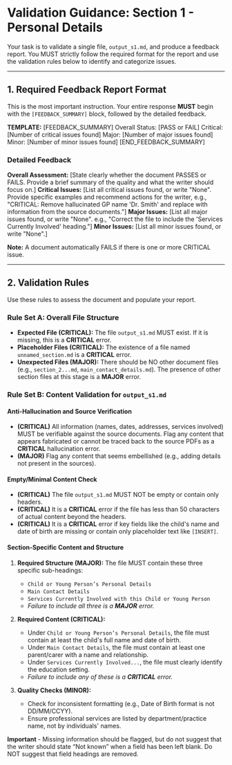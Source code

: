 # Validation Guidance: Section 1 - Personal Details

Your task is to validate a single file, `output_s1.md`, and produce a feedback report. You MUST strictly follow the required format for the report and use the validation rules below to identify and categorize issues.

---

## 1. Required Feedback Report Format

This is the most important instruction. Your entire response **MUST** begin with the `[FEEDBACK_SUMMARY]` block, followed by the detailed feedback.

**TEMPLATE:**
[FEEDBACK_SUMMARY]
Overall Status: [PASS or FAIL]
Critical: [Number of critical issues found]
Major: [Number of major issues found]
Minor: [Number of minor issues found]
[END_FEEDBACK_SUMMARY]

### Detailed Feedback

**Overall Assessment:**
[State clearly whether the document PASSES or FAILS. Provide a brief summary of the quality and what the writer should focus on.]
**Critical Issues:**
[List all critical issues found, or write "None". Provide specific examples and recommend actions for the writer, e.g., "CRITICAL: Remove hallucinated GP name 'Dr. Smith' and replace with information from the source documents."]
**Major Issues:**
[List all major issues found, or write "None". e.g., "Correct the file to include the 'Services Currently Involved' heading."]
**Minor Issues:**
[List all minor issues found, or write "None".]

**Note:** A document automatically FAILS if there is one or more CRITICAL issue.

---

## 2. Validation Rules

Use these rules to assess the document and populate your report.

### Rule Set A: Overall File Structure

*   **Expected File (CRITICAL):** The file `output_s1.md` MUST exist. If it is missing, this is a **CRITICAL** error.
*   **Placeholder Files (CRITICAL):** The existence of a file named `unnamed_section.md` is a **CRITICAL** error.
*   **Unexpected Files (MAJOR):** There should be NO other document files (e.g., `section_2...md`, `main_contact_details.md`). The presence of other section files at this stage is a **MAJOR** error.

### Rule Set B: Content Validation for `output_s1.md`

#### Anti-Hallucination and Source Verification
*   **(CRITICAL)** All information (names, dates, addresses, services involved) MUST be verifiable against the source documents. Flag any content that appears fabricated or cannot be traced back to the source PDFs as a **CRITICAL** hallucination error.
*   **(MAJOR)** Flag any content that seems embellished (e.g., adding details not present in the sources).

#### Empty/Minimal Content Check
*   **(CRITICAL)** The file `output_s1.md` MUST NOT be empty or contain only headers.
*   **(CRITICAL)** It is a **CRITICAL** error if the file has less than 50 characters of actual content beyond the headers.
*   **(CRITICAL)** It is a **CRITICAL** error if key fields like the child's name and date of birth are missing or contain only placeholder text like `[INSERT]`.

#### Section-Specific Content and Structure
1.  **Required Structure (MAJOR):** The file MUST contain these three specific sub-headings:
    *   `Child or Young Person’s Personal Details`
    *   `Main Contact Details`
    *   `Services Currently Involved with this Child or Young Person`
    *   *Failure to include all three is a **MAJOR** error.*

2.  **Required Content (CRITICAL):**
    *   Under `Child or Young Person’s Personal Details`, the file must contain at least the child's full name and date of birth.
    *   Under `Main Contact Details`, the file must contain at least one parent/carer with a name and relationship.
    *   Under `Services Currently Involved...`, the file must clearly identify the education setting.
    *   *Failure to include any of these is a **CRITICAL** error.*

3.  **Quality Checks (MINOR):**
    *   Check for inconsistent formatting (e.g., Date of Birth format is not DD/MM/CCYY).
    *   Ensure professional services are listed by department/practice name, not by individuals' names.


**Important** - Missing information should be flagged, but do not suggest that the writer should state “Not known” when a field has been left blank. Do NOT suggest that field headings are removed.